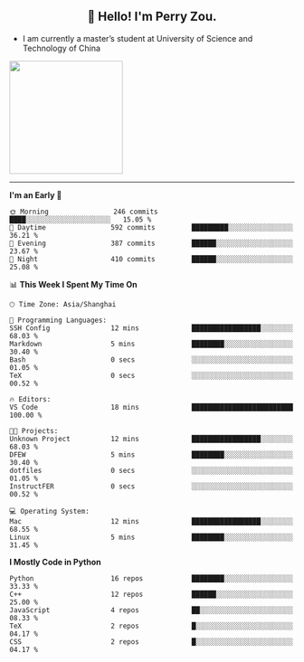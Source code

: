 <h2 align="center">👋 Hello! I'm Perry Zou.</h2>

- I am currently a master’s student at University of Science and Technology of China

<img height=200 align="center" src="https://github-readme-stats.vercel.app/api?username=zonepg" />

-------

<!--START_SECTION:waka-->
**I'm an Early 🐤** 

```text
🌞 Morning                246 commits         ████░░░░░░░░░░░░░░░░░░░░░   15.05 % 
🌆 Daytime                592 commits         █████████░░░░░░░░░░░░░░░░   36.21 % 
🌃 Evening                387 commits         ██████░░░░░░░░░░░░░░░░░░░   23.67 % 
🌙 Night                  410 commits         ██████░░░░░░░░░░░░░░░░░░░   25.08 % 
```


📊 **This Week I Spent My Time On** 

```text
🕑︎ Time Zone: Asia/Shanghai

💬 Programming Languages: 
SSH Config               12 mins             █████████████████░░░░░░░░   68.03 % 
Markdown                 5 mins              ████████░░░░░░░░░░░░░░░░░   30.40 % 
Bash                     0 secs              ░░░░░░░░░░░░░░░░░░░░░░░░░   01.05 % 
TeX                      0 secs              ░░░░░░░░░░░░░░░░░░░░░░░░░   00.52 % 

🔥 Editors: 
VS Code                  18 mins             █████████████████████████   100.00 % 

🐱‍💻 Projects: 
Unknown Project          12 mins             █████████████████░░░░░░░░   68.03 % 
DFEW                     5 mins              ████████░░░░░░░░░░░░░░░░░   30.40 % 
dotfiles                 0 secs              ░░░░░░░░░░░░░░░░░░░░░░░░░   01.05 % 
InstructFER              0 secs              ░░░░░░░░░░░░░░░░░░░░░░░░░   00.52 % 

💻 Operating System: 
Mac                      12 mins             █████████████████░░░░░░░░   68.55 % 
Linux                    5 mins              ████████░░░░░░░░░░░░░░░░░   31.45 % 
```

**I Mostly Code in Python** 

```text
Python                   16 repos            ████████░░░░░░░░░░░░░░░░░   33.33 % 
C++                      12 repos            ██████░░░░░░░░░░░░░░░░░░░   25.00 % 
JavaScript               4 repos             ██░░░░░░░░░░░░░░░░░░░░░░░   08.33 % 
TeX                      2 repos             █░░░░░░░░░░░░░░░░░░░░░░░░   04.17 % 
CSS                      2 repos             █░░░░░░░░░░░░░░░░░░░░░░░░   04.17 % 
```




<!--END_SECTION:waka-->
